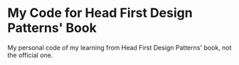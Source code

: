 # My Code for Head First Design Patterns' Book

My personal code of my learning from Head First Design Patterns' book, not the official one.

